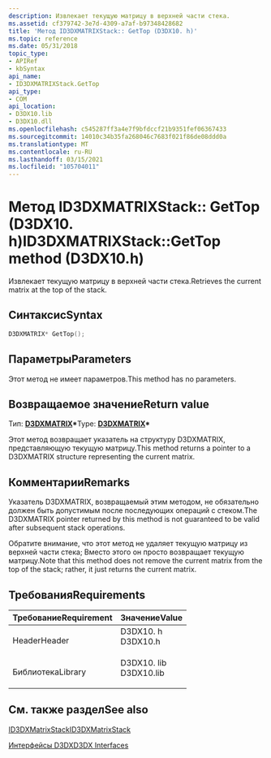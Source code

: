 ```yaml
---
description: Извлекает текущую матрицу в верхней части стека.
ms.assetid: cf379742-3e7d-4309-a7af-b97348428682
title: 'Метод ID3DXMATRIXStack:: GetTop (D3DX10. h)'
ms.topic: reference
ms.date: 05/31/2018
topic_type:
- APIRef
- kbSyntax
api_name:
- ID3DXMATRIXStack.GetTop
api_type:
- COM
api_location:
- D3DX10.lib
- D3DX10.dll
ms.openlocfilehash: c545287ff3a4e7f9bfdccf21b9351fef06367433
ms.sourcegitcommit: 14010c34b35fa268046c7683f021f86de08ddd0a
ms.translationtype: MT
ms.contentlocale: ru-RU
ms.lasthandoff: 03/15/2021
ms.locfileid: "105704011"
---
```

# <a name="id3dxmatrixstackgettop-method-d3dx10h"></a><span data-ttu-id="0ee20-103">Метод ID3DXMATRIXStack:: GetTop (D3DX10. h)</span><span class="sxs-lookup"><span data-stu-id="0ee20-103">ID3DXMATRIXStack::GetTop method (D3DX10.h)</span></span>

<span data-ttu-id="0ee20-104">Извлекает текущую матрицу в верхней части стека.</span><span class="sxs-lookup"><span data-stu-id="0ee20-104">Retrieves the current matrix at the top of the stack.</span></span>

## <a name="syntax"></a><span data-ttu-id="0ee20-105">Синтаксис</span><span class="sxs-lookup"><span data-stu-id="0ee20-105">Syntax</span></span>


```C++
D3DXMATRIX* GetTop();
```



## <a name="parameters"></a><span data-ttu-id="0ee20-106">Параметры</span><span class="sxs-lookup"><span data-stu-id="0ee20-106">Parameters</span></span>

<span data-ttu-id="0ee20-107">Этот метод не имеет параметров.</span><span class="sxs-lookup"><span data-stu-id="0ee20-107">This method has no parameters.</span></span>

## <a name="return-value"></a><span data-ttu-id="0ee20-108">Возвращаемое значение</span><span class="sxs-lookup"><span data-stu-id="0ee20-108">Return value</span></span>

<span data-ttu-id="0ee20-109">Тип: **[ **D3DXMATRIX**](../direct3d9/d3dxmatrix.md)\***</span><span class="sxs-lookup"><span data-stu-id="0ee20-109">Type: **[**D3DXMATRIX**](../direct3d9/d3dxmatrix.md)\***</span></span>

<span data-ttu-id="0ee20-110">Этот метод возвращает указатель на структуру D3DXMATRIX, представляющую текущую матрицу.</span><span class="sxs-lookup"><span data-stu-id="0ee20-110">This method returns a pointer to a D3DXMATRIX structure representing the current matrix.</span></span>

## <a name="remarks"></a><span data-ttu-id="0ee20-111">Комментарии</span><span class="sxs-lookup"><span data-stu-id="0ee20-111">Remarks</span></span>

<span data-ttu-id="0ee20-112">Указатель D3DXMATRIX, возвращаемый этим методом, не обязательно должен быть допустимым после последующих операций с стеком.</span><span class="sxs-lookup"><span data-stu-id="0ee20-112">The D3DXMATRIX pointer returned by this method is not guaranteed to be valid after subsequent stack operations.</span></span>

<span data-ttu-id="0ee20-113">Обратите внимание, что этот метод не удаляет текущую матрицу из верхней части стека; Вместо этого он просто возвращает текущую матрицу.</span><span class="sxs-lookup"><span data-stu-id="0ee20-113">Note that this method does not remove the current matrix from the top of the stack; rather, it just returns the current matrix.</span></span>

## <a name="requirements"></a><span data-ttu-id="0ee20-114">Требования</span><span class="sxs-lookup"><span data-stu-id="0ee20-114">Requirements</span></span>



| <span data-ttu-id="0ee20-115">Требование</span><span class="sxs-lookup"><span data-stu-id="0ee20-115">Requirement</span></span> | <span data-ttu-id="0ee20-116">Значение</span><span class="sxs-lookup"><span data-stu-id="0ee20-116">Value</span></span> |
|--------------------|---------------------------------------------------------------------------------------|
| <span data-ttu-id="0ee20-117">Header</span><span class="sxs-lookup"><span data-stu-id="0ee20-117">Header</span></span><br/>  | <dl> <span data-ttu-id="0ee20-118"><dt>D3DX10. h</dt></span><span class="sxs-lookup"><span data-stu-id="0ee20-118"><dt>D3DX10.h</dt></span></span> </dl>   |
| <span data-ttu-id="0ee20-119">Библиотека</span><span class="sxs-lookup"><span data-stu-id="0ee20-119">Library</span></span><br/> | <dl> <span data-ttu-id="0ee20-120"><dt>D3DX10. lib</dt></span><span class="sxs-lookup"><span data-stu-id="0ee20-120"><dt>D3DX10.lib</dt></span></span> </dl> |



## <a name="see-also"></a><span data-ttu-id="0ee20-121">См. также раздел</span><span class="sxs-lookup"><span data-stu-id="0ee20-121">See also</span></span>

<dl> <dt>

[<span data-ttu-id="0ee20-122">ID3DXMatrixStack</span><span class="sxs-lookup"><span data-stu-id="0ee20-122">ID3DXMatrixStack</span></span>](d3d10-id3dxmatrixstack.md)
</dt> <dt>

[<span data-ttu-id="0ee20-123">Интерфейсы D3DX</span><span class="sxs-lookup"><span data-stu-id="0ee20-123">D3DX Interfaces</span></span>](d3d10-graphics-reference-d3dx10-interfaces.md)
</dt> </dl>

 

 
